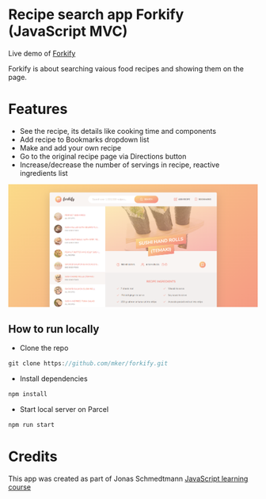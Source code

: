 # Recipe search app Forkify (JavaScript MVC)

Live demo of [Forkify](https://forkify-v2.netlify.app/)

Forkify is about searching vaious food recipes and showing them on the page.

# Features

- See the recipe, its details like cooking time and components
- Add recipe to Bookmarks dropdown list
- Make and add your own recipe 
- Go to the original recipe page via Directions button
- Increase/decrease the number of servings in recipe, reactive ingredients list

<img width='1000' alt='forkify-preview' src='./src/assets/forkify-preview-1.png'>

## How to run locally

- Clone the repo
```js
git clone https://github.com/mker/forkify.git
```
- Install dependencies
```js
npm install
```
- Start local server on Parcel
```js
npm run start
```

# Credits
This app was created as part of Jonas Schmedtmann [JavaScript learning course](https://www.udemy.com/course/the-complete-javascript-course/)
